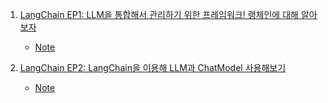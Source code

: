 1. [LangChain EP1: LLM을 통합해서 관리하기 위한 프레임워크! 랭체인에 대해 알아보자](https://youtu.be/GFsl7UoA4TY)
    - [Note](./Note/LangChain_EP1.md)

2. [LangChain EP2: LangChain을 이용해 LLM과 ChatModel 사용해보기](https://youtu.be/3WJcMExnnfU)
    - [Note](./Note/LangChain_EP2.md)